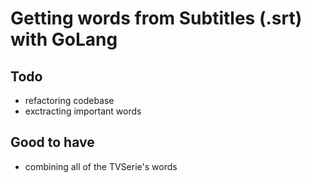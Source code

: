 # Getting words from Subtitles (.srt) with GoLang

## Todo
* refactoring codebase
* exctracting important words

## Good to have
* combining all of the TVSerie's words